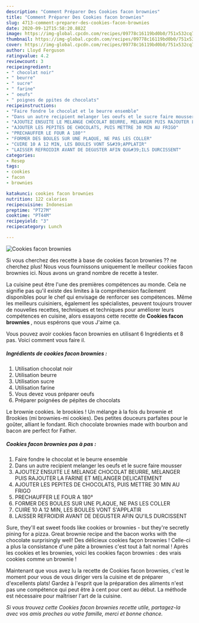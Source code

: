 ```yaml
---
description: "Comment Préparer Des Cookies facon brownies"
title: "Comment Préparer Des Cookies facon brownies"
slug: 4713-comment-preparer-des-cookies-facon-brownies
date: 2020-09-12T15:58:20.882Z
image: https://img-global.cpcdn.com/recipes/09778c16119bd0b0/751x532cq70/cookies-facon-brownies-photo-principale-de-la-recette.jpg
thumbnail: https://img-global.cpcdn.com/recipes/09778c16119bd0b0/751x532cq70/cookies-facon-brownies-photo-principale-de-la-recette.jpg
cover: https://img-global.cpcdn.com/recipes/09778c16119bd0b0/751x532cq70/cookies-facon-brownies-photo-principale-de-la-recette.jpg
author: Lloyd Ferguson
ratingvalue: 4.2
reviewcount: 3
recipeingredient:
- " chocolat noir"
- " beurre"
- " sucre"
- " farine"
- " oeufs"
- " poignes de ppites de chocolats"
recipeinstructions:
- "Faire fondre le chocolat et le beurre ensemble"
- "Dans un autre recipient melanger les oeufs et le sucre faire mousser"
- "AJOUTEZ ENSUITE LE MELANGE CHOCOLAT BEURRE, MELANGER PUIS RAJOUTER LA FARINE ET MELANGER DELICATEMENT"
- "AJOUTER LES PEPITES DE CHOCOLATS, PUIS METTRE 30 MIN AU FRIGO"
- "PRECHAUFFER LE FOUR A 180°"
- "FORMER DES BOULES SUR UNE PLAQUE, NE PAS LES COLLER"
- "CUIRE 10 A 12 MIN, LES BOULES VONT S&#39;APPLATIR"
- "LAISSER REFROIDIR AVANT DE DEGUSTER AFIN QU&#39;ILS DURCISSENT"
categories:
- Resep
tags:
- cookies
- facon
- brownies

katakunci: cookies facon brownies 
nutrition: 122 calories
recipecuisine: Indonesian
preptime: "PT27M"
cooktime: "PT44M"
recipeyield: "3"
recipecategory: Lunch

---
```



![Cookies facon brownies](https://img-global.cpcdn.com/recipes/09778c16119bd0b0/751x532cq70/cookies-facon-brownies-photo-principale-de-la-recette.jpg)

Si vous cherchez des recette à base de cookies facon brownies ?? ne cherchez plus! Nous vous fournissons uniquement le meilleur cookies facon brownies ici. Nous avons un grand nombre de recette à tester.

La cuisine peut être l'une des premières compétences au monde. Cela ne signifie pas qu'il existe des limites à la compréhension facilement disponibles pour le chef qui envisage de renforcer ses compétences. Même les meilleurs cuisiniers, également les spécialistes, peuvent toujours trouver de nouvelles recettes, techniques et techniques pour améliorer leurs compétences en cuisine, alors essayons cette recette de <strong> Cookies facon brownies </strong>, nous espérons que vous J'aime ça.

<!--inarticleads1-->

Vous pouvez avoir cookies facon brownies en utilisant 6 Ingrédients et 8 pas. Voici comment vous faire il.

##### Ingrédients de cookies facon brownies :

1. Utilisation  chocolat noir
1. Utilisation  beurre
1. Utilisation  sucre
1. Utilisation  farine
1. Vous devez vous préparer  oeufs
1. Préparer  poignées de pépites de chocolats


Le brownie cookies. le brookies ! Un mélange à la fois du brownie et Brookies (mi brownies-mi cookies). Des petites douceurs parfaites pour le goûter, alliant le fondant. Rich chocolate brownies made with bourbon and bacon are perfect for Father. 

<!--inarticleads2-->

##### Cookies facon brownies pas à pas :

1. Faire fondre le chocolat et le beurre ensemble
1. Dans un autre recipient melanger les oeufs et le sucre faire mousser
1. AJOUTEZ ENSUITE LE MELANGE CHOCOLAT BEURRE, MELANGER PUIS RAJOUTER LA FARINE ET MELANGER DELICATEMENT
1. AJOUTER LES PEPITES DE CHOCOLATS, PUIS METTRE 30 MIN AU FRIGO
1. PRECHAUFFER LE FOUR A 180°
1. FORMER DES BOULES SUR UNE PLAQUE, NE PAS LES COLLER
1. CUIRE 10 A 12 MIN, LES BOULES VONT S&#39;APPLATIR
1. LAISSER REFROIDIR AVANT DE DEGUSTER AFIN QU&#39;ILS DURCISSENT


Sure, they&#39;ll eat sweet foods like cookies or brownies - but they&#39;re secretly pining for a pizza. Great brownie recipe and the bacon works with the chocolate surprisingly well! Des délicieux cookies façon brownies ! Celle-ci a plus la consistance d&#39;une pâte a brownies c&#39;est tout à fait normal ! Après les cookies et les brownies, voici les cookies façon brownies : des vrais cookies comme un brownie ! 

<!--inarticleads1-->

<p>
Maintenant que vous avez lu la recette de Cookies facon brownies, c'est le moment pour vous de vous diriger vers la cuisine et de préparer d'excellents plats! Gardez à l'esprit que la préparation des aliments n'est pas une compétence qui peut être à cent pour cent au début. La méthode est nécessaire pour maîtriser l'art de la cuisine.
</p>

<p>
<i>Si vous trouvez cette Cookies facon brownies recette utile, partagez-la avec vos amis proches ou votre famille, merci et bonne chance.</i>
</p>
